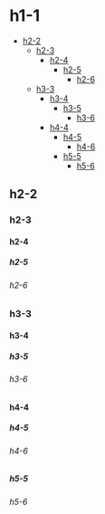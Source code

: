 # h1-1

<!-- TOC -->
* <a href="#h2-2">h2-2</a>
  * <a href="#h2-3">h2-3</a>
    * <a href="#h2-4">h2-4</a>
      * <a href="#h2-5">h2-5</a>
        * <a href="#h2-6">h2-6</a>
  * <a href="#h3-3">h3-3</a>
    * <a href="#h3-4">h3-4</a>
      * <a href="#h3-5">h3-5</a>
        * <a href="#h3-6">h3-6</a>
    * <a href="#h4-4">h4-4</a>
      * <a href="#h4-5">h4-5</a>
        * <a href="#h4-6">h4-6</a>
      * <a href="#h5-5">h5-5</a>
        * <a href="#h5-6">h5-6</a>


<a name="h2-2"></a>
## h2-2

<a name="h2-3"></a>
### h2-3

<a name="h2-4"></a>
#### h2-4

<a name="h2-5"></a>
##### h2-5

<a name="h2-6"></a>
###### h2-6

<a name="h3-3"></a>
### h3-3

<a name="h3-4"></a>
#### h3-4

<a name="h3-5"></a>
##### h3-5

<a name="h3-6"></a>
###### h3-6

<a name="h4-4"></a>
#### h4-4

<a name="h4-5"></a>
##### h4-5

<a name="h4-6"></a>
###### h4-6

<a name="h5-5"></a>
##### h5-5

<a name="h5-6"></a>
###### h5-6
